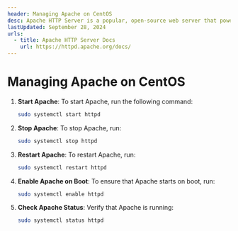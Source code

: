 ```yaml
---
header: Managing Apache on CentOS
desc: Apache HTTP Server is a popular, open-source web server that powers websites and applications by serving HTTP requests.
lastUpdated: September 28, 2024
urls:
  - title: Apache HTTP Server Docs
    url: https://httpd.apache.org/docs/
---
```


# Managing Apache on CentOS

1. **Start Apache**: To start Apache, run the following command:

   ```bash
   sudo systemctl start httpd
   ```

2. **Stop Apache**: To stop Apache, run:

   ```bash
   sudo systemctl stop httpd
   ```

3. **Restart Apache**: To restart Apache, run:

   ```bash
   sudo systemctl restart httpd
   ```

4. **Enable Apache on Boot**: To ensure that Apache starts on boot, run:

   ```bash
   sudo systemctl enable httpd
   ```

5. **Check Apache Status**: Verify that Apache is running:

   ```bash
   sudo systemctl status httpd
   ```